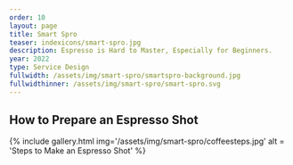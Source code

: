```yaml
---
order: 10
layout: page
title: Smart Spro
teaser: indexicons/smart-spro.jpg
description: Espresso is Hard to Master, Especially for Beginners. 
year: 2022
type: Service Design
fullwidth: /assets/img/smart-spro/smartspro-background.jpg
fullwidthinner: /assets/img/smart-spro/smart-spro.svg
---
```




## How to Prepare an Espresso Shot
{% include gallery.html img='/assets/img/smart-spro/coffeesteps.jpg' alt = 'Steps to Make an Espresso Shot' %}

